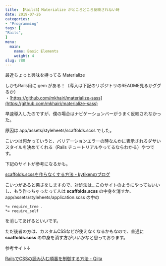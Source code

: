 ```yaml
---
title: 【Rails5】Materialize がところどころ反映されない時
date: 2019-07-26
categories:
- "Programming"
tags: [
"Rails",
]
menu:
  main:
    name: Basic Elements
    weight: 4
slug: 780
---
```


最近ちょっと興味を持ってる Materialize

しかもRails用に gem がある！（導入は下記のリポジトリのREADME見るかググるか）  
・[https://github.com/mkhairi/materialize-sass](https://github.com/mkhairi/materialize-sass)

早速導入したのですが、僕の場合はナビゲーションバーがうまく反映されなかった。

原因は app/assets/styleheets/scaffolds.scss でした。

こいつは何かっていうと、バリデーションエラーの時なんかに表示されるダサいスタイルを決めてくれる（Rails チュートリアルやってるならわかる）やつです。

下記のサイトが参考になるかも。

[scaffolds.scssを作らなくする方法 - kytikenのブログ](http://kytiken.hatenablog.com/entry/2017/02/08/220824 "scaffolds.scssを作らなくする方法 - kytikenのブログ")

こいつがあると悪さをしますので、対処法は…このサイトのようにやってもいいし、もう作っちゃったって人は **scaffolds.scss** の中身を消すか、app/assets/styleheets/application.scss の中の

```
*= require_tree .
*= require_self
```

を消してあげるといいです。

ただ後者の方は、カスタムCSSなどが使えなくなるかもなので、普通に **scaffolds.scss** の中身を消す方がいいかなと思っております。

参考サイト↓

[RailsでCSSの読み込む順番を制御する方法 - Qiita](https://qiita.com/takish/items/c5f264577d2db75fd10c "RailsでCSSの読み込む順番を制御する方法 - Qiita")
